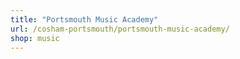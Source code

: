 ```yaml
---
title: "Portsmouth Music Academy"
url: /cosham-portsmouth/portsmouth-music-academy/
shop: music
---
```

